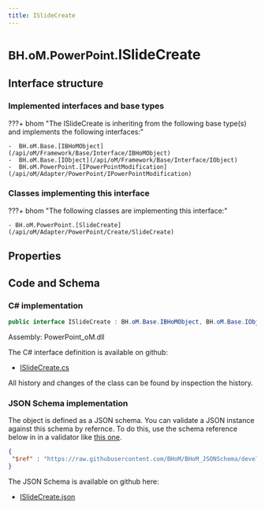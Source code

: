 ```yaml
---
title: ISlideCreate
---
```


# <small>BH.oM.PowerPoint.</small>**ISlideCreate**



## Interface structure

### Implemented interfaces and base types

???+ bhom "The ISlideCreate is inheriting from the following base type(s) and implements the following interfaces:"

    -  BH.oM.Base.[IBHoMObject](/api/oM/Framework/Base/Interface/IBHoMObject)
    -  BH.oM.Base.[IObject](/api/oM/Framework/Base/Interface/IObject)
    -  BH.oM.PowerPoint.[IPowerPointModification](/api/oM/Adapter/PowerPoint/IPowerPointModification)


### Classes implementing this interface

???+ bhom "The following classes are implementing this interface:"

    - BH.oM.PowerPoint.[SlideCreate](/api/oM/Adapter/PowerPoint/Create/SlideCreate)


## Properties

## Code and Schema

### C# implementation

``` C# title="C#"
public interface ISlideCreate : BH.oM.Base.IBHoMObject, BH.oM.Base.IObject, BH.oM.PowerPoint.IPowerPointModification
```

Assembly: PowerPoint_oM.dll

The C# interface definition is available on github:

- [ISlideCreate.cs](https://github.com/BHoM/PowerPoint_Toolkit/blob/develop/PowerPoint_oM/Create\ISlideCreate.cs)

All history and changes of the class can be found by inspection the history.
### JSON Schema implementation

The object is defined as a JSON schema. You can validate a JSON instance against this schema by refernce. To do this, use the schema reference below in in a validator like [this one](https://www.jsonschemavalidator.net/).

``` json title="JSON Schema"
{
 "$ref" : "https://raw.githubusercontent.com/BHoM/BHoM_JSONSchema/develop/PowerPoint_oM/ISlideCreate.json"
}
```

The JSON Schema is available on github here:

- [ISlideCreate.json](https://github.com/BHoM/BHoM_JSONSchema/blob/develop/PowerPoint_oM/ISlideCreate.json)
